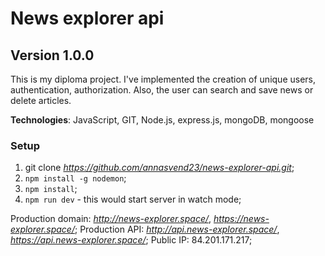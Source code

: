 # News explorer api

## Version 1.0.0

This is my diploma project.
I've implemented the creation of unique users, authentication, authorization. Also, the user can search and save news or delete articles.

**Technologies**: JavaScript, GIT, Node.js, express.js, mongoDB, mongoose

### Setup

1. git clone *https://github.com/annasvend23/news-explorer-api.git*;
2. `npm install -g nodemon`;
3. `npm install`;
4. `npm run dev` - this would start server in watch mode;

Production domain: *http://news-explorer.space/*, *https://news-explorer.space/*;
Production API: *http://api.news-explorer.space/*, *https://api.news-explorer.space/*;
Public IP: 84.201.171.217;
